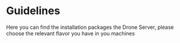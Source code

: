 # Guidelines
Here you can find the installation packages the Drone Server, please choose the relevant flavor you have in you machines
